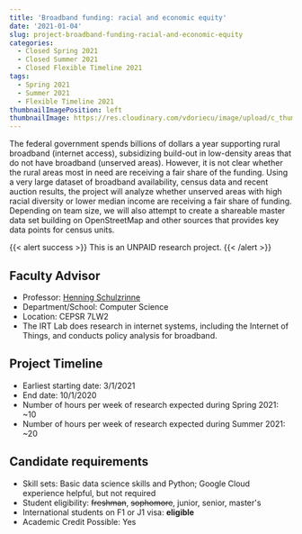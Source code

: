 ```yaml
---
title: 'Broadband funding: racial and economic equity'
date: '2021-01-04'
slug: project-broadband-funding-racial-and-economic-equity
categories:
  - Closed Spring 2021
  - Closed Summer 2021
  - Closed Flexible Timeline 2021
tags:
  - Spring 2021
  - Summer 2021
  - Flexible Timeline 2021
thumbnailImagePosition: left
thumbnailImage: https://res.cloudinary.com/vdoriecu/image/upload/c_thumb,w_200,g_face/v1579110178/construction_c6dqbd.png
---
```

The federal government spends billions of dollars a year supporting rural broadband (internet access), subsidizing build-out in low-density areas that do not have broadband (unserved areas). However, it is not clear whether the rural areas most in need are receiving a fair share of the funding. Using a very large dataset of broadband availability, census data and recent auction results, the project will analyze whether unserved areas with high racial diversity or lower median income are receiving a fair share of funding. Depending on team size, we will also attempt to create a shareable master data set building on OpenStreetMap and other sources that provides key data points for census units.

<!--more-->

{{< alert success >}}
This is an UNPAID research project.
{{< /alert >}}

## Faculty Advisor
+ Professor: [Henning Schulzrinne](http://www.cs.columbia.edu/irt)
+ Department/School: Computer Science
+ Location: CEPSR 7LW2
+ The IRT Lab does research in internet systems, including the Internet of Things, and conducts policy analysis for broadband.

## Project Timeline
+ Earliest starting date: 3/1/2021
+ End date: 10/1/2020
+ Number of hours per week of research expected during Spring 2021: ~10
+ Number of hours per week of research expected during Summer 2021: ~20

## Candidate requirements
+ Skill sets: Basic data science skills and Python; Google Cloud experience helpful, but not required
+ Student eligibility: ~~freshman~~, ~~sophomore~~, junior, senior, master's
+ International students on F1 or J1 visa: **eligible**
+ Academic Credit Possible: Yes

